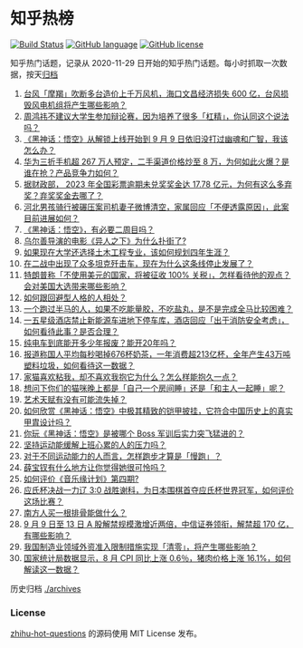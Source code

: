 # 知乎热榜
[![Build Status](https://github.com/ToWeLong/zhihu-hot-questions/workflows/CI/badge.svg)](https://github.com/ToWeLong/zhihu-hot-questions/actions)
[![GitHub language](https://img.shields.io/badge/language-golang-orange.svg)](https://golang.org/)
[![GitHub license](https://img.shields.io/github/license/ToWeLong/zhihu-hot-questions)](https://github.com/ToWeLong/zhihu-hot-questions/blob/main/LICENSE)

知乎热门话题，记录从 2020-11-29 日开始的知乎热门话题。每小时抓取一次数据，按天[归档](./archives)

<!-- BEGIN -->

1. [台风「摩羯」吹断多台造价上千万风机，海口文昌经济损失 600 亿，台风损毁风电机组将产生哪些影响？](https://www.zhihu.com/question/666535971)
1. [周鸿祎不建议大学生参加辩论赛，因为培养了很多「杠精」，你认同这个说法吗？](https://www.zhihu.com/question/666104145)
1. [《黑神话：悟空》从解锁上线开始到 9 月 9 日依旧没打过幽魂和广智，我该怎么办？](https://www.zhihu.com/question/666624961)
1. [华为三折手机超 267 万人预定，二手渠道价格炒至 8 万，为何如此火爆？是谁在抢？产品竞争力如何？](https://www.zhihu.com/question/666631986)
1. [据财政部， 2023 年全国彩票逾期未兑奖奖金达 17.78 亿元，为何有这么多弃奖？弃奖奖金去哪了？](https://www.zhihu.com/question/666626634)
1. [河北男孩骑行被碾压案司机妻子微博清空，家属回应「不便透露原因」，此案目前进展如何？](https://www.zhihu.com/question/666633656)
1. [《黑神话：悟空》，有必要二周目吗？](https://www.zhihu.com/question/665406332)
1. [乌尔善导演的电影《异人之下》为什么扑街了?](https://www.zhihu.com/question/663879876)
1. [如果现在大学还选择土木工程专业，该如何规划四年生涯？](https://www.zhihu.com/question/666207781)
1. [在二战中出现了众多坦克歼击车，现在为什么这条线停止发展了？](https://www.zhihu.com/question/268954168)
1. [特朗普称「不使用美元的国家，将被征收 100% 关税」，怎样看待他的观点？会对美国大选带来哪些影响？](https://www.zhihu.com/question/666628390)
1. [如何跟回避型人格的人相处？](https://www.zhihu.com/question/416440367)
1. [一个跑过半马的人，如果不吃能量胶，不吃盐丸，是不是完成全马比较困难？](https://www.zhihu.com/question/665787640)
1. [一五星级酒店禁止新能源车进地下停车库，酒店回应「出于消防安全考虑」，如何看待此事？是否合理？](https://www.zhihu.com/question/666552785)
1. [纯电车到底能开多少年报废？能开20年吗？](https://www.zhihu.com/question/661865290)
1. [报道称国人平均每秒喝掉676杯奶茶，一年消费超213亿杯，全年产生43万吨塑料垃圾，如何看待这一数据？](https://www.zhihu.com/question/666249054)
1. [家猫喜欢粘我，却不喜欢我抱它为什么？怎么样能抱久一点？](https://www.zhihu.com/question/666036258)
1. [想问下你们的猫咪晚上都是「自己一个房间睡」还是「和主人一起睡」呢？](https://www.zhihu.com/question/664096358)
1. [艺术天赋有没有可能流失掉？](https://www.zhihu.com/question/412271127)
1. [如何欣赏《黑神话：悟空》中极其精致的铠甲披挂，它符合中国历史上的真实甲胄设计吗？](https://www.zhihu.com/question/666360932)
1. [你玩《黑神话：悟空》是被哪个 Boss 军训后实力突飞猛进的？](https://www.zhihu.com/question/665240770)
1. [坚持运动能缓解上班心累的人的压力吗？](https://www.zhihu.com/question/666108078)
1. [对于不同运动能力的人而言，怎样跑步才算是「慢跑」？](https://www.zhihu.com/question/666016638)
1. [薛宝钗有什么地方让你觉得她很可怜吗？](https://www.zhihu.com/question/666378680)
1. [如何评价《音乐缘计划》第四期?](https://www.zhihu.com/question/666581173)
1. [应氏杯决战一力辽 3:0 战胜谢科，为日本围棋首夺应氏杯世界冠军，如何评价这场比赛？](https://www.zhihu.com/question/666573718)
1. [南方人买一根排骨能做什么？](https://www.zhihu.com/question/386507563)
1. [9 月 9 日至 13 日 A 股解禁规模激增近两倍，中信证券领衔，解禁超 170 亿，有哪些影响？](https://www.zhihu.com/question/666548554)
1. [我国制造业领域外资准入限制措施实现「清零」，将产生哪些影响？](https://www.zhihu.com/question/666575402)
1. [国家统计局数据显示，8 月 CPI 同比上涨 0.6％，猪肉价格上涨 16.1%，如何解读这一数据？](https://www.zhihu.com/question/666624588)

<!-- END -->

历史归档 [./archives](./archives)


### License
[zhihu-hot-questions](https://github.com/towelong/zhihu-hot-questions) 的源码使用 MIT License 发布。